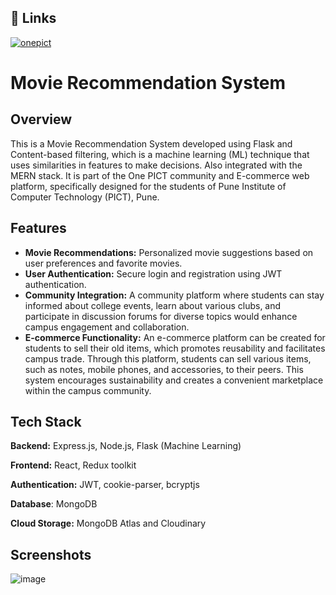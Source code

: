 ## 🔗 Links
[![onepict](https://img.shields.io/badge/One_Pict-1DA1F2?style=for-the-badge&logo=twitter&logoColor=white)](https://one-pict.vercel.app/)
# Movie Recommendation System

Overview
-
This is a Movie Recommendation System developed using Flask and Content-based filtering, which is a machine learning (ML) technique that uses similarities in features to make decisions. Also integrated with the MERN stack. It is part of the One PICT community and E-commerce web platform, specifically designed for the students of Pune Institute of Computer Technology (PICT), Pune.

## Features
- **Movie Recommendations:** Personalized movie suggestions based on user preferences and favorite movies.
- **User Authentication:** Secure login and registration using JWT authentication.
- **Community Integration:** A community platform where students can stay informed about college events, learn about various clubs, and participate in discussion forums for diverse topics would enhance campus engagement and collaboration.
- **E-commerce Functionality:** An e-commerce platform can be created for students to sell their old items, which promotes reusability and facilitates campus trade. Through this platform, students can sell various items, such as notes, mobile phones, and accessories, to their peers. This system encourages sustainability and creates a convenient marketplace within the campus community.


## Tech Stack

**Backend:**  Express.js, Node.js, Flask  (Machine Learning)

**Frontend:** React, Redux toolkit

**Authentication:** JWT, cookie-parser, bcryptjs

**Database**: MongoDB

**Cloud Storage:** MongoDB Atlas and Cloudinary

## Screenshots

![image](https://github.com/user-attachments/assets/84e36a10-435a-4742-8b00-048bf704e9ee)

